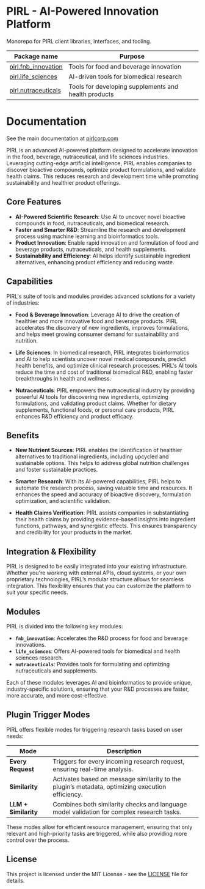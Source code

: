 # PIRL - AI-Powered Innovation Platform

Monorepo for PIRL client libraries, interfaces, and tooling.

| Package name           | Purpose                                    |
| ---------------------- | ------------------------------------------ |
| [pirl.fnb_innovation][1] | Tools for food and beverage innovation     |
| [pirl.life_sciences][2]  | AI-driven tools for biomedical research    |
| [pirl.nutraceuticals][3] | Tools for developing supplements and health products |

# Documentation

See the main documentation at [pirlcorp.com](https://pirlcorp.com)

PIRL is an advanced AI-powered platform designed to accelerate innovation in the food, beverage, nutraceutical, and life sciences industries. Leveraging cutting-edge artificial intelligence, PIRL enables companies to discover bioactive compounds, optimize product formulations, and validate health claims. This reduces research and development time while promoting sustainability and healthier product offerings.

## Core Features

- **AI-Powered Scientific Research**: Use AI to uncover novel bioactive compounds in food, nutraceuticals, and biomedical research.
- **Faster and Smarter R&D**: Streamline the research and development process using machine learning and bioinformatics tools.
- **Product Innovation**: Enable rapid innovation and formulation of food and beverage products, nutraceuticals, and health supplements.
- **Sustainability and Efficiency**: AI helps identify sustainable ingredient alternatives, enhancing product efficiency and reducing waste.

## Capabilities

PIRL's suite of tools and modules provides advanced solutions for a variety of industries:

- **Food & Beverage Innovation**: Leverage AI to drive the creation of healthier and more innovative food and beverage products. PIRL accelerates the discovery of new ingredients, improves formulations, and helps meet growing consumer demand for sustainability and nutrition.
  
- **Life Sciences**: In biomedical research, PIRL integrates bioinformatics and AI to help scientists uncover novel medical compounds, predict health benefits, and optimize clinical research processes. PIRL's AI tools reduce the time and cost of traditional biomedical R&D, enabling faster breakthroughs in health and wellness.

- **Nutraceuticals**: PIRL empowers the nutraceutical industry by providing powerful AI tools for discovering new ingredients, optimizing formulations, and validating product claims. Whether for dietary supplements, functional foods, or personal care products, PIRL enhances R&D efficiency and product efficacy.

## Benefits

- **New Nutrient Sources**: PIRL enables the identification of healthier alternatives to traditional ingredients, including upcycled and sustainable options. This helps to address global nutrition challenges and foster sustainable practices.
  
- **Smarter Research**: With its AI-powered capabilities, PIRL helps to automate the research process, saving valuable time and resources. It enhances the speed and accuracy of bioactive discovery, formulation optimization, and scientific validation.

- **Health Claims Verification**: PIRL assists companies in substantiating their health claims by providing evidence-based insights into ingredient functions, pathways, and synergistic effects. This ensures transparency and credibility for your products in the market.

## Integration & Flexibility

PIRL is designed to be easily integrated into your existing infrastructure. Whether you're working with external APIs, cloud systems, or your own proprietary technologies, PIRL’s modular structure allows for seamless integration. This flexibility ensures that you can customize the platform to suit your specific needs.

## Modules

PIRL is divided into the following key modules:

- **`fnb_innovation`**: Accelerates the R&D process for food and beverage innovations.
- **`life_sciences`**: Offers AI-powered tools for biomedical and health sciences research.
- **`nutraceuticals`**: Provides tools for formulating and optimizing nutraceuticals and supplements.

Each of these modules leverages AI and bioinformatics to provide unique, industry-specific solutions, ensuring that your R&D processes are faster, more accurate, and more cost-effective.

## Plugin Trigger Modes

PIRL offers flexible modes for triggering research tasks based on user needs:

| Mode                | Description                                            |
| ------------------- | ------------------------------------------------------ |
| **Every Request**    | Triggers for every incoming research request, ensuring real-time analysis. |
| **Similarity**       | Activates based on message similarity to the plugin’s metadata, optimizing execution efficiency. |
| **LLM + Similarity** | Combines both similarity checks and language model validation for complex research tasks. |

These modes allow for efficient resource management, ensuring that only relevant and high-priority tasks are triggered, while also providing more control over the process.

## License

This project is licensed under the MIT License - see the [LICENSE](LICENSE) file for details.

[1]: ./fnb_innovation
[2]: ./life_sciences
[3]: ./nutraceuticals
